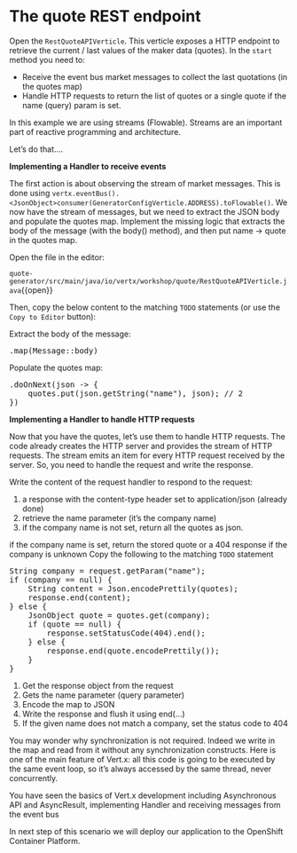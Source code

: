 # The quote REST endpoint

Open the `RestQuoteAPIVerticle`. This verticle exposes a HTTP endpoint to retrieve the current / last values of the maker data (quotes). In the `start` method you need to:

* Receive the event bus market messages to collect the last quotations (in the quotes map)
* Handle HTTP requests to return the list of quotes or a single quote if the name (query) param is set.

In this example we are using streams (Flowable). Streams are an important part of reactive programming and architecture. 

Let’s do that…​.

**Implementing a Handler to receive events**

The first action is about observing the stream of market messages. This is done using ``vertx.eventBus().<JsonObject>consumer(GeneratorConfigVerticle.ADDRESS).toFlowable()``. We now have the stream of messages, but we need to extract the JSON body and populate the quotes map. Implement the missing logic that extracts the body of the message (with the body() method), and then put name → quote in the quotes map.

Open the file in the editor: 

``quote-generator/src/main/java/io/vertx/workshop/quote/RestQuoteAPIVerticle.java``{{open}}

Then, copy the below content to the matching `TODO` statements (or use the `Copy to Editor` button):
      
Extract the body of the message:

<pre class="file" data-filename="src/main/java/io/vertx/workshop/quote/RestQuoteAPIVerticle.java" data-target="insert" data-marker="// TODO: Extract the body of the message">
.map(Message::body)  
</pre>

Populate the quotes map:

<pre class="file" data-filename="src/main/java/io/vertx/workshop/quote/RestQuoteAPIVerticle.java" data-target="insert" data-marker="// TODO: For each message, populate the quotes map with the received quote.">
.doOnNext(json -> {
    quotes.put(json.getString("name"), json); // 2
})
</pre>

**Implementing a Handler to handle HTTP requests**

Now that you have the quotes, let’s use them to handle HTTP requests. The code already creates the HTTP server and provides the stream of HTTP requests. The stream emits an item for every HTTP request received by the server. So, you need to handle the request and write the response.

Write the content of the request handler to respond to the request:

1. a response with the content-type header set to application/json (already done)
2. retrieve the name parameter (it’s the company name)
3. if the company name is not set, return all the quotes as json.

if the company name is set, return the stored quote or a 404 response if the company is unknown
Copy the following to the matching `TODO` statement

<pre class="file" data-filename="src/main/java/io/vertx/workshop/quote/RestQuoteAPIVerticle.java" data-target="insert" data-marker="// TODO: Handle the HTTP request">
String company = request.getParam("name");
if (company == null) {
    String content = Json.encodePrettily(quotes);
    response.end(content);
} else {
    JsonObject quote = quotes.get(company);
    if (quote == null) {
        response.setStatusCode(404).end();
    } else {
        response.end(quote.encodePrettily());
    }
}
</pre>

1. Get the response object from the request
2. Gets the name parameter (query parameter)
3. Encode the map to JSON
4. Write the response and flush it using end(…​)
5. If the given name does not match a company, set the status code to 404

You may wonder why synchronization is not required. Indeed we write in the map and read from it without any synchronization constructs. Here is one of the main feature of Vert.x: all this code is going to be executed by the same event loop, so it’s always accessed by the same thread, never concurrently.

You have seen the basics of Vert.x development including Asynchronous API and AsyncResult, implementing Handler and receiving messages from the event bus

In next step of this scenario we will deploy our application to the OpenShift Container Platform.